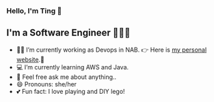 ### Hello, I'm Ting 👋

## I'm a Software Engineer 👩🏻‍💻

- 👩‍🎓 I’m currently working as Devops in NAB. 👉 Here is [my personal website](https://ting-portfolio.vercel.app).🌈
- 💻 I’m currently learning AWS and Java.
- 💬 Feel free ask me about anything..
- 😄 Pronouns: she/her
- 💕 Fun fact: I love playing and DIY lego!


